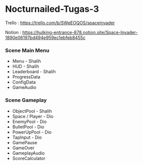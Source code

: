 # Nocturnailed-Tugas-3
Trello : https://trello.com/b/SWeEOQOS/spaceinvader

Notion : https://hulking-entrance-878.notion.site/Space-Invader-1890e06197bd494e959ec1ebfeb8455c

### Scene Main Menu
- Menu - Shalih
- HUD - Shalih
- Leaderboard - Shalih
- ProgressData
- ConfigData
- GameAudio

### Scene Gameplay
- ObjectPool - Shalih
- Space / Player - Dio
- EnemyPool - Dio
- BulletPool - Dio
- PowerUpPool - Dio
- TapInput - Dio
- GamePause
- GameOver
- GameplayAudio
- ScoreCalculator

